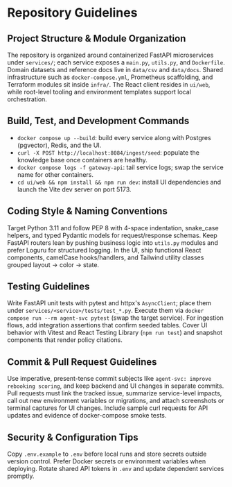 # Repository Guidelines

## Project Structure & Module Organization
The repository is organized around containerized FastAPI microservices under `services/`; each service exposes a `main.py`, `utils.py`, and `Dockerfile`. Domain datasets and reference docs live in `data/csv` and `data/docs`. Shared infrastructure such as `docker-compose.yml`, Prometheus scaffolding, and Terraform modules sit inside `infra/`. The React client resides in `ui/web`, while root-level tooling and environment templates support local orchestration.

## Build, Test, and Development Commands
- `docker compose up --build`: build every service along with Postgres (pgvector), Redis, and the UI.
- `curl -X POST http://localhost:8084/ingest/seed`: populate the knowledge base once containers are healthy.
- `docker compose logs -f gateway-api`: tail service logs; swap the service name for other containers.
- `cd ui/web && npm install && npm run dev`: install UI dependencies and launch the Vite dev server on port 5173.

## Coding Style & Naming Conventions
Target Python 3.11 and follow PEP 8 with 4-space indentation, snake_case helpers, and typed Pydantic models for request/response schemas. Keep FastAPI routers lean by pushing business logic into `utils.py` modules and prefer Loguru for structured logging. In the UI, ship functional React components, camelCase hooks/handlers, and Tailwind utility classes grouped layout → color → state.

## Testing Guidelines
Write FastAPI unit tests with pytest and httpx's `AsyncClient`; place them under `services/<service>/tests/test_*.py`. Execute them via `docker compose run --rm agent-svc pytest` (swap the target service). For ingestion flows, add integration assertions that confirm seeded tables. Cover UI behavior with Vitest and React Testing Library (`npm run test`) and snapshot components that render policy citations.

## Commit & Pull Request Guidelines
Use imperative, present-tense commit subjects like `agent-svc: improve rebooking scoring`, and keep backend and UI changes in separate commits. Pull requests must link the tracked issue, summarize service-level impacts, call out new environment variables or migrations, and attach screenshots or terminal captures for UI changes. Include sample curl requests for API updates and evidence of docker-compose smoke tests.

## Security & Configuration Tips
Copy `.env.example` to `.env` before local runs and store secrets outside version control. Prefer Docker secrets or environment variables when deploying. Rotate shared API tokens in `.env` and update dependent services promptly.
